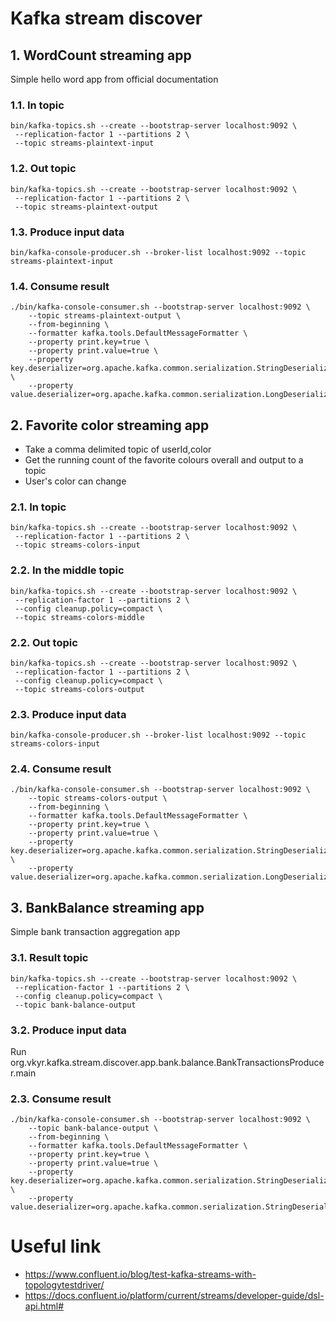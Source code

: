 # Kafka stream discover

## 1. WordCount streaming app
Simple hello word app from official documentation

### 1.1. In topic
```
bin/kafka-topics.sh --create --bootstrap-server localhost:9092 \
 --replication-factor 1 --partitions 2 \
 --topic streams-plaintext-input
```

### 1.2. Out topic
```
bin/kafka-topics.sh --create --bootstrap-server localhost:9092 \
 --replication-factor 1 --partitions 2 \
 --topic streams-plaintext-output
```

### 1.3. Produce input data
```
bin/kafka-console-producer.sh --broker-list localhost:9092 --topic streams-plaintext-input
```

### 1.4. Consume result
```
./bin/kafka-console-consumer.sh --bootstrap-server localhost:9092 \
    --topic streams-plaintext-output \
    --from-beginning \
    --formatter kafka.tools.DefaultMessageFormatter \
    --property print.key=true \
    --property print.value=true \
    --property key.deserializer=org.apache.kafka.common.serialization.StringDeserializer \
    --property value.deserializer=org.apache.kafka.common.serialization.LongDeserializer
```

## 2. Favorite color streaming app
* Take a comma delimited topic of userId,color
* Get the running count of the favorite colours overall and output to a topic
* User's color can change

### 2.1. In topic
```
bin/kafka-topics.sh --create --bootstrap-server localhost:9092 \
 --replication-factor 1 --partitions 2 \
 --topic streams-colors-input
```

### 2.2. In the middle topic
```
bin/kafka-topics.sh --create --bootstrap-server localhost:9092 \
 --replication-factor 1 --partitions 2 \
 --config cleanup.policy=compact \
 --topic streams-colors-middle
```

### 2.2. Out topic
```
bin/kafka-topics.sh --create --bootstrap-server localhost:9092 \
 --replication-factor 1 --partitions 2 \
 --config cleanup.policy=compact \
 --topic streams-colors-output
```

### 2.3. Produce input data
```
bin/kafka-console-producer.sh --broker-list localhost:9092 --topic streams-colors-input
```

### 2.4. Consume result
```
./bin/kafka-console-consumer.sh --bootstrap-server localhost:9092 \
    --topic streams-colors-output \
    --from-beginning \
    --formatter kafka.tools.DefaultMessageFormatter \
    --property print.key=true \
    --property print.value=true \
    --property key.deserializer=org.apache.kafka.common.serialization.StringDeserializer \
    --property value.deserializer=org.apache.kafka.common.serialization.LongDeserializer
```

## 3. BankBalance streaming app
Simple bank transaction aggregation app

### 3.1. Result topic
```
bin/kafka-topics.sh --create --bootstrap-server localhost:9092 \
 --replication-factor 1 --partitions 2 \
 --config cleanup.policy=compact \
 --topic bank-balance-output
```

### 3.2. Produce input data

Run org.vkyr.kafka.stream.discover.app.bank.balance.BankTransactionsProducer.main

### 2.3. Consume result
```
./bin/kafka-console-consumer.sh --bootstrap-server localhost:9092 \
    --topic bank-balance-output \
    --from-beginning \
    --formatter kafka.tools.DefaultMessageFormatter \
    --property print.key=true \
    --property print.value=true \
    --property key.deserializer=org.apache.kafka.common.serialization.StringDeserializer \
    --property value.deserializer=org.apache.kafka.common.serialization.StringDeserializer
```

# Useful link
* https://www.confluent.io/blog/test-kafka-streams-with-topologytestdriver/
* https://docs.confluent.io/platform/current/streams/developer-guide/dsl-api.html#